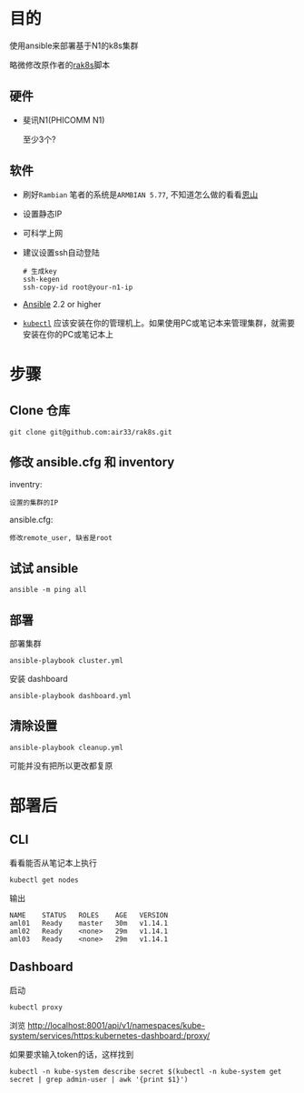 # 目的

使用ansible来部署基于N1的k8s集群

略微修改原作者的[rak8s](https://github.com/rak8s/rak8s)脚本

## 硬件

* 斐讯N1(PHICOMM N1)

    至少3个?

## 软件

* 刷好`Rambian`
    笔者的系统是`ARMBIAN 5.77`, 不知道怎么做的看看[恩山](https://www.right.com.cn/forum/forum-158-1.html)

* 设置静态IP

* 可科学上网

* 建议设置ssh自动登陆

    ```
    # 生成key
    ssh-kegen
    ssh-copy-id root@your-n1-ip
    ```

* [Ansible](http://docs.ansible.com/ansible/latest/intro_installation.html) 2.2 or higher

* [`kubectl`](https://kubernetes.io/docs/tasks/tools/install-kubectl/) 应该安装在你的管理机上。如果使用PC或笔记本来管理集群，就需要安装在你的PC或笔记本上

# 步骤

## Clone 仓库

```
git clone git@github.com:air33/rak8s.git
```

## 修改 ansible.cfg 和 inventory

inventry:

    设置的集群的IP

ansible.cfg:

    修改remote_user, 缺省是root

## 试试 ansible

```
ansible -m ping all
```

## 部署

部署集群

```
ansible-playbook cluster.yml
```

安装 dashboard

```
ansible-playbook dashboard.yml
```

## 清除设置


```
ansible-playbook cleanup.yml
```

可能并没有把所以更改都复原

# 部署后

## CLI

看看能否从笔记本上执行

```
kubectl get nodes
```

输出

```
NAME    STATUS   ROLES    AGE   VERSION
aml01   Ready    master   30m   v1.14.1
aml02   Ready    <none>   29m   v1.14.1
aml03   Ready    <none>   29m   v1.14.1
```

## Dashboard

启动

```
kubectl proxy
```

浏览
[http://localhost:8001/api/v1/namespaces/kube-system/services/https:kubernetes-dashboard:/proxy/](http://localhost:8001/api/v1/namespaces/kube-system/services/https:kubernetes-dashboard:/proxy/)


如果要求输入token的话，这样找到

```
kubectl -n kube-system describe secret $(kubectl -n kube-system get secret | grep admin-user | awk '{print $1}')
```
